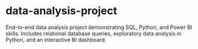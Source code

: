 # data-analysis-project
End-to-end data analysis project demonstrating SQL, Python, and Power BI skills.  Includes relational database queries, exploratory data analysis in Python, and an interactive BI dashboard.
